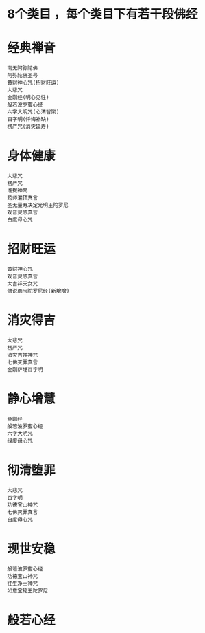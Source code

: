 # 8个类目 ，每个类目下有若干段佛经

# 经典禅音
```
南无阿弥陀佛
阿弥陀佛圣号
黄财神心咒(招财旺运)
大悲咒
金刚经(明心见性)
般若波罗蜜心经
六字大明咒(心清智聚)
百字明(忏悔补缺)
楞严咒(消灾延寿)
```

# 身体健康
```
大悲咒
楞严咒
准提神咒
药师灌顶真言
圣无量寿决定光明王陀罗尼
观音灵感真言
白度母心咒
```

# 招财旺运
```
黄财神心咒
观音灵感真言
大吉祥天女咒
佛说雨宝陀罗尼经(新增增)
```

# 消灾得吉
```
大悲咒
楞严咒
消灾吉祥神咒
七佛灭罪真言
金刚萨埵百字明
```

# 静心增慧
```
金刚经
般若波罗蜜心经
六字大明咒
绿度母心咒
```

# 彻清堕罪
```
大悲咒
百字明
功德宝山神咒
七佛灭罪真言
白度母心咒
```

# 现世安稳
```
般若波罗蜜心经
功德宝山神咒
往生净土神咒
如意宝轮王陀罗尼
```

# 般若心经
```

```
